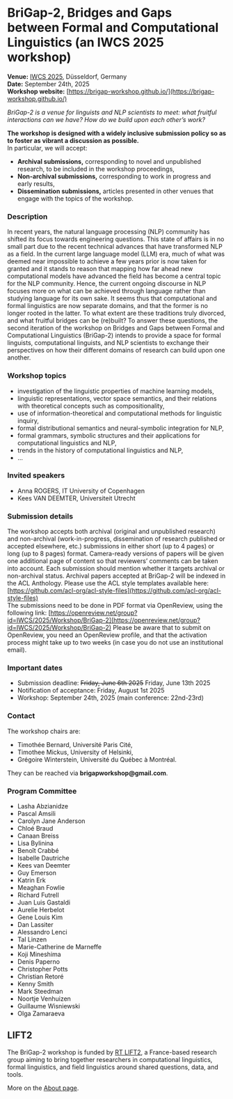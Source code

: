 # BriGap-2, Bridges and Gaps between Formal and Computational Linguistics (an IWCS 2025 workshop)

**Venue:** [IWCS 2025](https://iwcs2025.github.io/), Düsseldorf, Germany  
**Date:** September 24th, 2025  
**Workshop website:** [https://brigap-workshop.github.io/](https://brigap-workshop.github.io/)

_BriGap-2 is a venue for linguists and NLP scientists to meet: what fruitful interactions can we have? How do we build upon each other’s work?_

**The workshop is designed with a widely inclusive submission policy so as to foster as vibrant a discussion as possible.**  
In particular, we will accept:
- **Archival submissions,** corresponding to novel and unpublished research, to be included in the workshop proceedings,
- **Non-archival submissions,** corresponding to work in progress and early results,
- **Dissemination submissions,** articles presented in other venues that engage with the topics of the workshop.

### Description
In recent years, the natural language processing (NLP) community has shifted its focus towards engineering questions. This state of affairs is in no small part due to the recent technical advances that have transformed NLP as a field. In the current large language model (LLM) era, much of what was deemed near impossible to achieve a few years prior is now taken for granted and it stands to reason that mapping how far ahead new computational models have advanced the field has become a central topic for the NLP community. Hence, the current ongoing discourse in NLP focuses more on what can be achieved through language rather than studying language for its own sake. It seems thus that computational and formal linguistics are now separate domains, and that the former is no longer rooted in the latter.
To what extent are these traditions truly divorced, and what fruitful bridges can be (re)built? To answer these questions, the second iteration of the workshop on Bridges and Gaps between Formal and Computational Linguistics (BriGap-2) intends to provide a space for formal linguists, computational linguists, and NLP scientists to exchange their perspectives on how their different domains of research can build upon one another.

### Workshop topics
- investigation of the linguistic properties of machine learning models,
- linguistic representations, vector space semantics, and their relations with theoretical concepts such as compositionality,
- use of information-theoretical and computational methods for linguistic inquiry,
- formal distributional semantics and neural-symbolic integration for NLP,
- formal grammars, symbolic structures and their applications for computational linguistics and NLP,
- trends in the history of computational linguistics and NLP,
- …

### Invited speakers
- Anna ROGERS, IT University of Copenhagen
- Kees VAN DEEMTER, Universiteit Utrecht

### Submission details
The workshop accepts both archival (original and unpublished research) and non-archival (work-in-progress, dissemination of research published or accepted elsewhere, etc.) submissions in either short (up to 4 pages) or long (up to 8 pages) format. Camera-ready versions of papers will be given one additional page of content so that reviewers’ comments can be taken into account. 
Each submission should mention whether it targets archival or non-archival status. Archival papers accepted at BriGap-2 will be indexed in the ACL Anthology.
Please use the ACL style templates available here: [https://github.com/acl-org/acl-style-files](https://github.com/acl-org/acl-style-files)  
The submissions need to be done in PDF format via OpenReview, using the following link: [https://openreview.net/group?id=IWCS/2025/Workshop/BriGap-2](https://openreview.net/group?id=IWCS/2025/Workshop/BriGap-2)
Please be aware that to submit on OpenReview, you need an OpenReview profile, and that the activation process might take up to two weeks (in case you do not use an institutional email).

### Important dates
- Submission deadline: ~~Friday, June 6th 2025~~ Friday, June 13th 2025
- Notification of acceptance: Friday, August 1st 2025
- Workshop: September 24th, 2025 (main conference: 22nd-23rd)

### Contact
The workshop chairs are:
- Timothée Bernard, Université Paris Cité,
- Timothee Mickus, University of Helsinki,
- Grégoire Winterstein, Université du Québec à Montréal.

They can be reached via __brigapworkshop@gmail.com__.

### Program Committee
- Lasha Abzianidze
- Pascal Amsili
- Carolyn Jane Anderson
- Chloé Braud
- Canaan Breiss
- Lisa Bylinina
- Benoît Crabbé
- Isabelle Dautriche
- Kees van Deemter
- Guy Emerson
- Katrin Erk
- Meaghan Fowlie
- Richard Futrell
- Juan Luis Gastaldi
- Aurelie Herbelot
- Gene Louis Kim
- Dan Lassiter
- Alessandro Lenci
- Tal Linzen
- Marie-Catherine de Marneffe
- Koji Mineshima
- Denis Paperno
- Christopher Potts
- Christian Retoré
- Kenny Smith
- Mark Steedman
- Noortje Venhuizen
- Guillaume Wisniewski
- Olga Zamaraeva

## LIFT2
The BriGap-2 workshop is funded by [RT LIFT2](https://gdr-lift.loria.fr/), a France-based research group aiming to bring together researchers in computational linguistics, formal linguistics, and field linguistics around shared questions, data, and tools.

More on the [About page](about.md).
